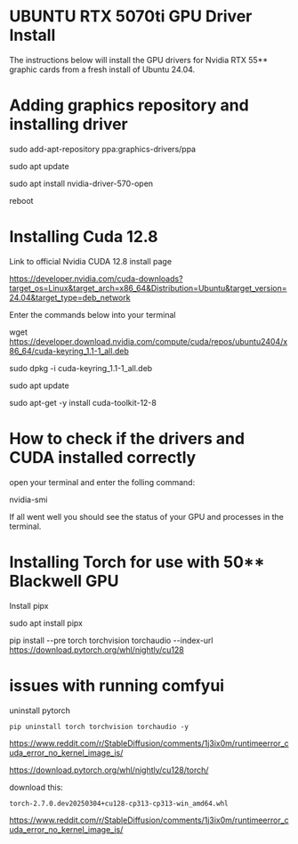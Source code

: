 # UBUNTU RTX 5070ti GPU Driver Install

The instructions below will install the GPU drivers for Nvidia RTX 55** graphic cards from a fresh install of Ubuntu 24.04.

# Adding graphics repository and installing driver

sudo add-apt-repository ppa:graphics-drivers/ppa

sudo apt update 

sudo apt install nvidia-driver-570-open

reboot

# Installing Cuda 12.8

Link to official Nvidia CUDA 12.8 install page

https://developer.nvidia.com/cuda-downloads?target_os=Linux&target_arch=x86_64&Distribution=Ubuntu&target_version=24.04&target_type=deb_network

Enter the commands below into your terminal

wget https://developer.download.nvidia.com/compute/cuda/repos/ubuntu2404/x86_64/cuda-keyring_1.1-1_all.deb

sudo dpkg -i cuda-keyring_1.1-1_all.deb

sudo apt update

sudo apt-get -y install cuda-toolkit-12-8

# How to check if the drivers and CUDA installed correctly

open your terminal and enter the folling command:

nvidia-smi

If all went well you should see the status of your GPU and processes in the terminal.

# Installing Torch for use with 50** Blackwell GPU

Install pipx

sudo apt install pipx

pip install --pre torch torchvision torchaudio --index-url https://download.pytorch.org/whl/nightly/cu128


# issues with running comfyui

uninstall pytorch

    pip uninstall torch torchvision torchaudio -y


https://www.reddit.com/r/StableDiffusion/comments/1j3ix0m/runtimeerror_cuda_error_no_kernel_image_is/

https://download.pytorch.org/whl/nightly/cu128/torch/

download this:

    torch-2.7.0.dev20250304+cu128-cp313-cp313-win_amd64.whl


https://www.reddit.com/r/StableDiffusion/comments/1j3ix0m/runtimeerror_cuda_error_no_kernel_image_is/
